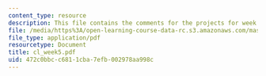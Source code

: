 ```yaml
---
content_type: resource
description: This file contains the comments for the projects for week 5 by the student.
file: /media/https%3A/open-learning-course-data-rc.s3.amazonaws.com/mas-961-ambient-intelligence-spring-2005/472c0bbcc6811cba7efb002978aa998c_cl_week5.pdf
file_type: application/pdf
resourcetype: Document
title: cl_week5.pdf
uid: 472c0bbc-c681-1cba-7efb-002978aa998c
---
```

